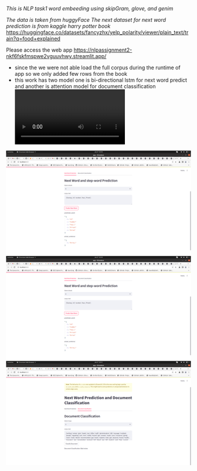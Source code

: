 *This is NLP task1 word embeeding using skipGram, glove, and genim*

*The data is taken from huggyFace*
*The next dataset for next word prediction is from kaggle harry potter book*
https://huggingface.co/datasets/fancyzhx/yelp_polarity/viewer/plain_text/train?q=food+explained

Please access the web app 
https://nlpassignment2-nkf6fskfmspwe2vguuvhwy.streamlit.app/

* since the we were not able load the full corpus during the runtime of app so we only added few rows from the book
* this work has two model one is bi-directional lstm for next word predict and another is attention model for document classification
![short_caste](https://github.com/aman010/nlp_assignment_2/blob/main/cast.webm)

  
[![Video Title](Shot1.png)](https://github.com/aman010/nlp_assignment_2/blob/main/cast.webm)
![shot_word](Shot1.png)
![shot_word2](shot2.png)

